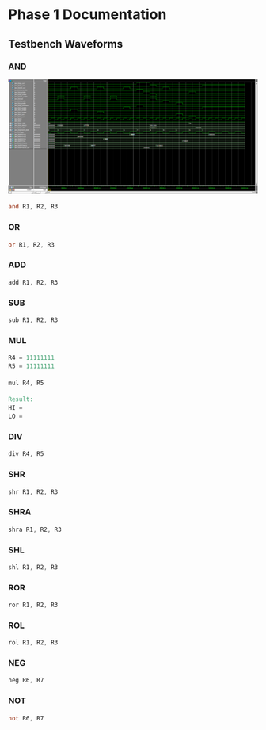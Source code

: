# Phase 1 Documentation

## Testbench Waveforms

### AND

![AND testbench waveforms](/phase_1/waveforms/and_tb.png)

```verilog
and R1, R2, R3
```

### OR

```verilog
or R1, R2, R3
```

### ADD

```verilog
add R1, R2, R3
```

### SUB

```verilog
sub R1, R2, R3
```

### MUL

```verilog
R4 = 11111111
R5 = 11111111

mul R4, R5

Result:
HI = 
LO = 
```

### DIV

```verilog
div R4, R5


```

### SHR

```verilog
shr R1, R2, R3
```

### SHRA

```verilog
shra R1, R2, R3
```

### SHL

```verilog
shl R1, R2, R3
```

### ROR

```verilog
ror R1, R2, R3
```

### ROL

```verilog
rol R1, R2, R3
```

### NEG

```verilog
neg R6, R7
```

### NOT

```verilog
not R6, R7
```